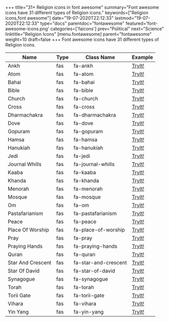 +++
title="31+ Religion icons in font awesome"
summary="Font awesome icons have 31 different types of Religion icons."
keywords=["Religion icons,font awesome"]
date="19-07-2020T22:12:33"
lastmod="19-07-2020T22:12:33"
type="docs"
parentdoc="fontawesome"
featured='font-awesome-icons.png'
categories=['faicons']
prev="Political"
next="Science"
linktitle="Religion Icons"
[menu.fontawesome]
parent="fontawesome"
weight=10
draft=false
+++
Font awesome icons have 31 different types of Religion icons.<div class='table-responsive'><table class='table'><thead><tr><th>Name</th><th>Type</th><th>Class Name</th><th>Example</th></tr></thead><tbody><tr><td><i class="fas fa-ankh"></i>Ankh</td><td>fas</td><td>fa-ankh</td><td><a href='https://www.angularjswiki.com/fontawesome/fa-ankh/' target='_blank'>TryIt!</a></td></tr><tr><td><i class="fas fa-atom"></i>Atom</td><td>fas</td><td>fa-atom</td><td><a href='https://www.angularjswiki.com/fontawesome/fa-atom/' target='_blank'>TryIt!</a></td></tr><tr><td><i class="fas fa-bahai"></i>Bahai</td><td>fas</td><td>fa-bahai</td><td><a href='https://www.angularjswiki.com/fontawesome/fa-bahai/' target='_blank'>TryIt!</a></td></tr><tr><td><i class="fas fa-bible"></i>Bible</td><td>fas</td><td>fa-bible</td><td><a href='https://www.angularjswiki.com/fontawesome/fa-bible/' target='_blank'>TryIt!</a></td></tr><tr><td><i class="fas fa-church"></i>Church</td><td>fas</td><td>fa-church</td><td><a href='https://www.angularjswiki.com/fontawesome/fa-church/' target='_blank'>TryIt!</a></td></tr><tr><td><i class="fas fa-cross"></i>Cross</td><td>fas</td><td>fa-cross</td><td><a href='https://www.angularjswiki.com/fontawesome/fa-cross/' target='_blank'>TryIt!</a></td></tr><tr><td><i class="fas fa-dharmachakra"></i>Dharmachakra</td><td>fas</td><td>fa-dharmachakra</td><td><a href='https://www.angularjswiki.com/fontawesome/fa-dharmachakra/' target='_blank'>TryIt!</a></td></tr><tr><td><i class="fas fa-dove"></i>Dove</td><td>fas</td><td>fa-dove</td><td><a href='https://www.angularjswiki.com/fontawesome/fa-dove/' target='_blank'>TryIt!</a></td></tr><tr><td><i class="fas fa-gopuram"></i>Gopuram</td><td>fas</td><td>fa-gopuram</td><td><a href='https://www.angularjswiki.com/fontawesome/fa-gopuram/' target='_blank'>TryIt!</a></td></tr><tr><td><i class="fas fa-hamsa"></i>Hamsa</td><td>fas</td><td>fa-hamsa</td><td><a href='https://www.angularjswiki.com/fontawesome/fa-hamsa/' target='_blank'>TryIt!</a></td></tr><tr><td><i class="fas fa-hanukiah"></i>Hanukiah</td><td>fas</td><td>fa-hanukiah</td><td><a href='https://www.angularjswiki.com/fontawesome/fa-hanukiah/' target='_blank'>TryIt!</a></td></tr><tr><td><i class="fas fa-jedi"></i>Jedi</td><td>fas</td><td>fa-jedi</td><td><a href='https://www.angularjswiki.com/fontawesome/fa-jedi/' target='_blank'>TryIt!</a></td></tr><tr><td><i class="fas fa-journal-whills"></i>Journal Whills</td><td>fas</td><td>fa-journal-whills</td><td><a href='https://www.angularjswiki.com/fontawesome/fa-journal-whills/' target='_blank'>TryIt!</a></td></tr><tr><td><i class="fas fa-kaaba"></i>Kaaba</td><td>fas</td><td>fa-kaaba</td><td><a href='https://www.angularjswiki.com/fontawesome/fa-kaaba/' target='_blank'>TryIt!</a></td></tr><tr><td><i class="fas fa-khanda"></i>Khanda</td><td>fas</td><td>fa-khanda</td><td><a href='https://www.angularjswiki.com/fontawesome/fa-khanda/' target='_blank'>TryIt!</a></td></tr><tr><td><i class="fas fa-menorah"></i>Menorah</td><td>fas</td><td>fa-menorah</td><td><a href='https://www.angularjswiki.com/fontawesome/fa-menorah/' target='_blank'>TryIt!</a></td></tr><tr><td><i class="fas fa-mosque"></i>Mosque</td><td>fas</td><td>fa-mosque</td><td><a href='https://www.angularjswiki.com/fontawesome/fa-mosque/' target='_blank'>TryIt!</a></td></tr><tr><td><i class="fas fa-om"></i>Om</td><td>fas</td><td>fa-om</td><td><a href='https://www.angularjswiki.com/fontawesome/fa-om/' target='_blank'>TryIt!</a></td></tr><tr><td><i class="fas fa-pastafarianism"></i>Pastafarianism</td><td>fas</td><td>fa-pastafarianism</td><td><a href='https://www.angularjswiki.com/fontawesome/fa-pastafarianism/' target='_blank'>TryIt!</a></td></tr><tr><td><i class="fas fa-peace"></i>Peace</td><td>fas</td><td>fa-peace</td><td><a href='https://www.angularjswiki.com/fontawesome/fa-peace/' target='_blank'>TryIt!</a></td></tr><tr><td><i class="fas fa-place-of-worship"></i>Place Of Worship</td><td>fas</td><td>fa-place-of-worship</td><td><a href='https://www.angularjswiki.com/fontawesome/fa-place-of-worship/' target='_blank'>TryIt!</a></td></tr><tr><td><i class="fas fa-pray"></i>Pray</td><td>fas</td><td>fa-pray</td><td><a href='https://www.angularjswiki.com/fontawesome/fa-pray/' target='_blank'>TryIt!</a></td></tr><tr><td><i class="fas fa-praying-hands"></i>Praying Hands</td><td>fas</td><td>fa-praying-hands</td><td><a href='https://www.angularjswiki.com/fontawesome/fa-praying-hands/' target='_blank'>TryIt!</a></td></tr><tr><td><i class="fas fa-quran"></i>Quran</td><td>fas</td><td>fa-quran</td><td><a href='https://www.angularjswiki.com/fontawesome/fa-quran/' target='_blank'>TryIt!</a></td></tr><tr><td><i class="fas fa-star-and-crescent"></i>Star And Crescent</td><td>fas</td><td>fa-star-and-crescent</td><td><a href='https://www.angularjswiki.com/fontawesome/fa-star-and-crescent/' target='_blank'>TryIt!</a></td></tr><tr><td><i class="fas fa-star-of-david"></i>Star Of David</td><td>fas</td><td>fa-star-of-david</td><td><a href='https://www.angularjswiki.com/fontawesome/fa-star-of-david/' target='_blank'>TryIt!</a></td></tr><tr><td><i class="fas fa-synagogue"></i>Synagogue</td><td>fas</td><td>fa-synagogue</td><td><a href='https://www.angularjswiki.com/fontawesome/fa-synagogue/' target='_blank'>TryIt!</a></td></tr><tr><td><i class="fas fa-torah"></i>Torah</td><td>fas</td><td>fa-torah</td><td><a href='https://www.angularjswiki.com/fontawesome/fa-torah/' target='_blank'>TryIt!</a></td></tr><tr><td><i class="fas fa-torii-gate"></i>Torii Gate</td><td>fas</td><td>fa-torii-gate</td><td><a href='https://www.angularjswiki.com/fontawesome/fa-torii-gate/' target='_blank'>TryIt!</a></td></tr><tr><td><i class="fas fa-vihara"></i>Vihara</td><td>fas</td><td>fa-vihara</td><td><a href='https://www.angularjswiki.com/fontawesome/fa-vihara/' target='_blank'>TryIt!</a></td></tr><tr><td><i class="fas fa-yin-yang"></i>Yin Yang</td><td>fas</td><td>fa-yin-yang</td><td><a href='https://www.angularjswiki.com/fontawesome/fa-yin-yang/' target='_blank'>TryIt!</a></td></tr></tbody></table></div>
